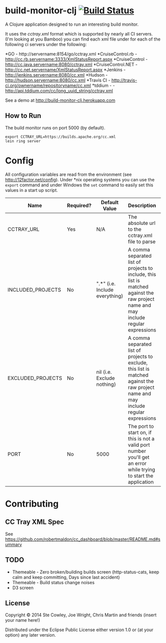 # build-monitor-clj [![Build Status](https://travis-ci.org/cowley05/build-monitor-clj.svg?branch=master)](https://travis-ci.org/cowley05/build-monitor-clj)

A Clojure application designed to run an interesting build monitor.

It uses the *cctray.xml* format which is supported by nearly all CI servers. (I'm looking at you Bamboo) you can find each xml file under for each of the following ci servers under the following:

*GO - http://servername:8154/go/cctray.xml
*CruiseControl.rb - http://cc.rb.servername:3333/XmlStatusReport.aspx
*CruiseControl - http://cc.java.servername:8080/cctray.xml
*CruiseControl.NET - http://cc.net.servername/XmlStatusReport.aspx
*Jenkins - http://jenkins.servername:8080/cc.xml
*Hudson - http://hudson.servername:8080/cc.xml
*Travis CI - http://travis-ci.org/ownername/repositoryname/cc.xml
*tddium - - http://api.tddium.com/cc/long_uuid_string/cctray.xml

See a demo at http://build-monitor-clj.herokuapp.com

## How to Run

The build monitor runs on port 5000 (by default).

```
export CCTRAY_URL=https://builds.apache.org/cc.xml
lein ring server
```

# Config

All configuration variables are read from the environment (see http://12factor.net/config). 
Under *nix operating systems you can use the `export` command and under Windows the `set` command to easily set this values in a start up script.

Name              | Required? | Default Value | Description | Example
------------------|-----------|---------------|-------------|---------
CCTRAY_URL        | Yes       | N/A           | The absolute url to the cctray.xml file to parse | https://builds.apache.org/cc.xml
INCLUDED_PROJECTS | No        | ".\*" (i.e. Include everything)  | A comma separated list of projects to include, this list is matched against the raw project name and may include regular expressions | "foo service, .\*environment, test.\*" 
EXCLUDED_PROJECTS | No        | nil (i.e. Exclude nothing) | A comma separated list of projects to exclude, this list is matched against the raw project name and may include regular expressions | "sandbox environment, test external stuff"
PORT              | No        | 5000          | The port to start on, if this is not a valid port number you'll get an error while trying to start the application | 1337

# Contributing

## CC Tray XML Spec

See https://github.com/robertmaldon/cc_dashboard/blob/master/README.md#summary

## TODO

* Themeable - Zero broken/building builds screen (http-status-cats, keep calm and keep committing, Days since last accident)
* Themeable - Build status change noises
* D3 screen

## License

Copyright © 2014 Ste Cowley, Joe Wright, Chris Martin and friends (insert your name here!)

Distributed under the Eclipse Public License either version 1.0 or (at
your option) any later version.
